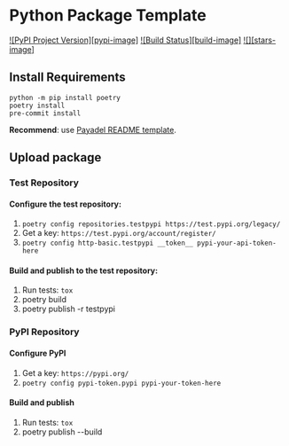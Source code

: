 # Python Package Template

[![PyPI Project Version][pypi-image]][pypi-project-url]
[![Build Status][build-image]][build-url]
[![][stars-image]][stars-url]

## Install Requirements

```shell
python -m pip install poetry
poetry install
pre-commit install
```

**Recommend**: use [Payadel README template](https://github.com/Payadel/README/).

## Upload package

### Test Repository

#### Configure the **test** repository:

1. `poetry config repositories.testpypi https://test.pypi.org/legacy/`
2. Get a key: `https://test.pypi.org/account/register/`
3. `poetry config http-basic.testpypi __token__ pypi-your-api-token-here`

#### Build and publish to the **test** repository:

1. Run tests: `tox`
2. poetry build
3. poetry publish -r testpypi

### PyPI Repository

#### Configure PyPI

1. Get a key: `https://pypi.org/`
2. `poetry config pypi-token.pypi pypi-your-token-here`

#### Build and publish

1. Run tests: `tox`
2. poetry publish --build

<!-- Badges: -->

[pypi-project-url]: https://pypi.org/project/PROJECT_NAME/

[build-url]: https://github.com/USER_NAME/REPO_NAME/actions/workflows/build.yaml

[stars-url]: https://github.com/USER_NAME/REPO_NAME